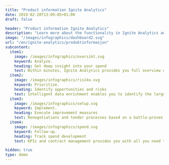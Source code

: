 ```yaml
---
title: "Product information Ignite Analytics"
date: 2019-02-20T13:09:05+01:00
draft: false

header: "Product information Ignite Analytics"
description: "Learn more about the functionality in Ignite Analytics and how the platform can help you and your business"
image: "/images/infographics/dashboard2.svg"
url: "/en/ignite-analytics/produktinformasjon"
subcontent:
  item1:
    image: /images/infographics/oversikt.svg
    keyword: Analyze.
    heading: Get deep insight into your spend
    text: Within minutes, Ignite Analytics provides you full overview of spend composition and development
  item2:
    image: /images/infographics/risiko.svg
    keyword: Prioritize.
    heading: Identify opportunities and risks
    text: Intelligent data enrichment enables you to identify the largest opportunities and risks in your supplier base
  item3:
    image: /images/infographics/setup.svg
    keyword: Implement. 
    heading: Execute improvement measures
    text: Renegotiations and tender processes based on a battle-proven approach are ready for efficient implementation
  item4:
    image: /images/infographics/spend.svg
    keyword: Follow-up. 
    heading: Track spend development
    text: KPIs and contract management provides you with all you need to systematically track spend, suppliers and contracts

hidden: true
type: demo
---
```


<script>
document.addEventListener('DOMContentLoaded', () => {
  hbspt.forms.create({
    portalId: "4304957",
    formId: "0ee0a699-9732-4ee4-b988-0f224246018b"
  });
});

</script>
